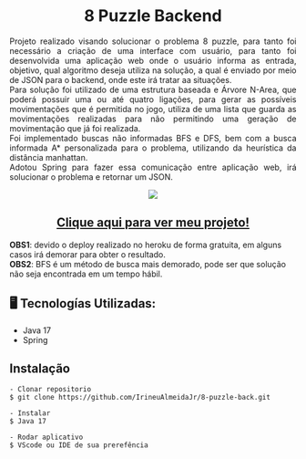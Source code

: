 <h1 align="center">8 Puzzle Backend </h1>
<p align="justify">Projeto realizado visando solucionar o problema 8 puzzle, para tanto foi necessário a criação de uma interface com usuário, para tanto foi desenvolvida uma aplicação web onde o usuário informa as entrada, objetivo, qual algoritmo deseja utiliza na solução, a qual é enviado por meio de JSON para o backend, onde este irá tratar aa situações. </br>
Para solução foi utilizado de uma estrutura baseada e Árvore N-Area, que poderá possuir uma ou até quatro ligações, para gerar as possíveis movimentações que é permitida no jogo, utiliza de uma lista que guarda as movimentações realizadas para não permitindo uma geração de movimentação que já foi realizada. </br>
Foi implementado buscas não informadas BFS e DFS, bem com a busca informada A* personalizada para o problema, utilizando da heurística da distância manhattan. </br>
Adotou Spring para fazer essa comunicação entre aplicação web, irá solucionar o problema e retornar um JSON.</p>

<p align="center">
<img src="http://img.shields.io/static/v1?label=STATUS&message=%20CONCLUIDO&color=GREEN&style=for-the-badge"/>
</p>

<h2 align="center"><a href="https://8-puzzle-front.vercel.app">Clique aqui para ver meu projeto!</a></h2>
 <strong>OBS1</strong>: devido o deploy realizado no heroku de forma gratuita, em alguns casos irá demorar para obter o resultado.</br>
 <strong>OBS2</strong>: BFS é um método de busca mais demorado, pode ser que solução não seja encontrada em um tempo hábil. 


## 🖥️ Tecnologías Utilizadas:

- Java 17 </br>
- Spring </br>
 
## Instalação

    - Clonar repositorio
    $ git clone https://github.com/IrineuAlmeidaJr/8-puzzle-back.git

    - Instalar
    $ Java 17

    - Rodar aplicativo
    $ VScode ou IDE de sua prerefência

 
